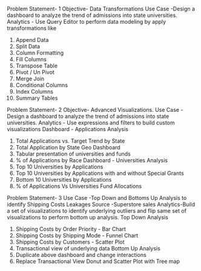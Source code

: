 Problem Statement- 1
Objective- Data Transformations
Use Case -Design a dashboard to analyze the trend of admissions into state universities.
Analytics - Use Query Editor to perform data modeling by apply transformations like
1. Append Data
2. Split Data
3. Column Formatting
4. Fill Columns
5. Transpose Table
6. Pivot / Un Pivot
7. Merge Join
8. Conditional Columns
9. Index Columns
10. Summary Tables

Problem Statement- 2
Objective- Advanced Visualizations.
Use Case -Design a dashboard to analyze the trend of admissions into state universities.
Analytics - Use expressions and filters to build custom visualizations
Dashboard - Applications Analysis
1. Total Applications vs. Target Trend by State
2. Total Application by State Geo Dashboard
3. Tabular presentation of universities and funds
4. % of Applications by Race
Dashboard - Universities Analysis
1. Top 10 Universities by Applications
2. Top 10 Universities by Applications with and without Special Grants
3. Bottom 10 Universities by Applications
4. % of Applications Vs Universities Fund Allocations

Problem Statement- 3
Use Case -Top Down and Bottoms Up Analysis to identify Shipping Costs Leakages
Source -Superstore sales
Analytics-Build a set of visualizations to identify underlying outliers and flip same set of
visualizations to perform bottom up analysis.
Top Down Analysis
1. Shipping Costs by Order Priority - Bar Chart
2. Shipping Costs by Shipping Mode - Funnel Chart
3. Shipping Costs by Customers - Scatter Plot
4. Transactional view of underlying data
Bottom Up Analysis
1. Duplicate above dashboard and change interactions
2. Replace Transactional View Donut and Scatter Plot with Tree map
